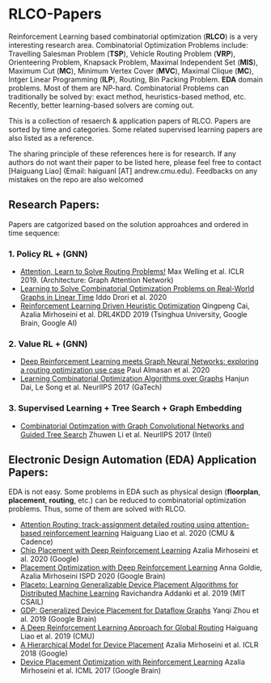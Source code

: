 # RLCO-Papers

Reinforcement Learning based combinatorial optimization (**RLCO**) is a very interesting research area. 
Combinatorial Optimization Problems include: Travelling Salesman Problem (**TSP**), Vehicle Routing Problem (**VRP**), Orienteering Problem, Knapsack Problem, Maximal Independent Set (**MIS**), Maximum Cut (**MC**), Minimum Vertex Cover (**MVC**), Maximal Clique (**MC**), Intger Linear Programming (**ILP**), Routing, Bin Packing Problem. **EDA** domain problems. Most of them are NP-hard. 
Combinatorial Problems can traditionally be solved by: exact method, heuristics-based method, etc. Recently, better learning-based solvers are coming out. 

This is a collection of resaerch & application papers of RLCO. Papers are sorted by time and categories. Some related supervised learning papers are also listed as a reference.


The sharing principle of these references here is for research. If any authors do not want their paper to be listed here, please feel free to contact [Haiguang Liao]  (Email: haiguanl [AT] andrew.cmu.edu). Feedbacks on any mistakes on the repo are also welcomed

## Research Papers:
Papers are catgorized based on the solution approahces and ordered in time sequence:
### 1. Policy RL + (GNN)
* [Attention, Learn to Solve Routing Problems!](https://arxiv.org/pdf/1803.08475.pdf?source=post_page---------------------------) Max Welling et al. ICLR 2019. (Architecture: Graph Attention Network)
* [Learning to Solve Combinatorial Optimization
Problems on Real-World Graphs in Linear Time](https://arxiv.org/pdf/2006.03750.pdf) Iddo Drori et al. 2020
* [Reinforcement Learning Driven Heuristic Optimization](https://arxiv.org/pdf/1906.06639.pdf) Qingpeng Cai, Azalia Mirhoseini et al. DRL4KDD 2019 (Tsinghua University, Google Brain, Google AI)


### 2. Value RL + (GNN)
* [Deep Reinforcement Learning meets Graph Neural
Networks: exploring a routing optimization use case](https://arxiv.org/pdf/1803.08475.pdf?source=post_page---------------------------) Paul Almasan et al. 2020
* [Learning Combinatorial Optimization Algorithms over Graphs](https://arxiv.org/pdf/1704.01665.pdf) Hanjun Dai, Le Song et al. NeurlIPS 2017 (GaTech) 

### 3. Supervised Learning + Tree Search + Graph Embedding
* [Combinatorial Optimzation with Graph Convolutional Networks and Guided Tree Search](https://papers.nips.cc/paper/7335-combinatorial-optimization-with-graph-convolutional-networks-and-guided-tree-search.pdf) Zhuwen Li et al. NeurlIPS 2017 (Intel)

## Electronic Design Automation (EDA) Application Papers:
EDA is not easy. Some problems in EDA such as physical design (**floorplan**, **placement**, **routing**, etc.) can be reduced to combinatorial optimization problems. Thus, some of them are solved with RLCO.

* [Attention Routing: track-assignment detailed routing using attention-based reinforcement learning](https://arxiv.org/pdf/2004.09473.pdf) Haiguang Liao et al. 2020 (CMU & Cadence)
* [Chip Placement with Deep Reinforcement Learning](https://arxiv.org/pdf/2004.10746.pdf) Azalia Mirhoseini et al. 2020 (Google)
* [Placement Optimization with Deep Reinforcement Learning](https://dl.acm.org/doi/pdf/10.1145/3372780.3378174
) Anna Goldie, Azalia Mirhoseini ISPD 2020 (Google Brain) 
 * [Placeto: Learning Generalizable Device Placement
Algorithms for Distributed Machine Learning](https://arxiv.org/pdf/1906.08879.pdf) Ravichandra Addanki et al. 2019 (MIT CSAIL)
* [GDP: Generalized Device Placement for Dataflow Graphs](https://arxiv.org/pdf/1910.01578.pdf) Yanqi Zhou et al. 2019 (Google Brain)
* [A Deep Reinforcement Learning Approach for Global Routing](https://arxiv.org/pdf/1906.08809.pdf) Haiguang Liao et al. 2019 (CMU)
* [A Hierarchical Model for Device Placement](https://arxiv.org/pdf/1906.06639.pdf) Azalia Mirhoseini et al. ICLR 2018 (Google)
* [Device Placement Optimization with Reinforcement Learning](https://arxiv.org/pdf/1706.04972.pdf) Azalia Mirhoseini et al. ICML 2017 (Google Brain)
 

